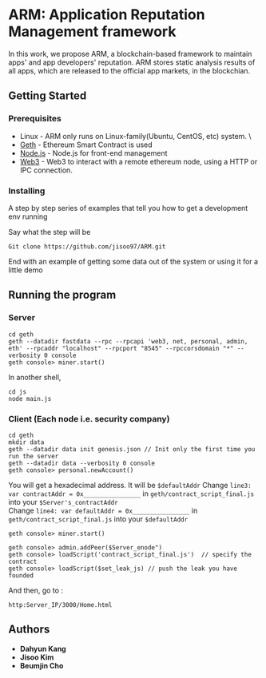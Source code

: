# ARM: Application Reputation Management framework
In this work, we propose ARM, a blockchain-based framework to maintain apps' and app developers' reputation.
ARM stores static analysis results of all apps, which are released to the official app markets, in the blockchian.

## Getting Started

### Prerequisites
* Linux - ARM only runs on Linux-family(Ubuntu, CentOS, etc) system. \\
* [Geth](https://github.com/ethereum/go-ethereum/wiki/geth) - Ethereum Smart Contract is used
* [Node.js](https://nodejs.org/ko/) - Node.js for front-end management
* [Web3](https://web3js.readthedocs.io/en/1.0/) - Web3 to interact with a remote ethereum node, using a HTTP or IPC connection.

### Installing

A step by step series of examples that tell you how to get a development env running

Say what the step will be

```
Git clone https://github.com/jisoo97/ARM.git
```

End with an example of getting some data out of the system or using it for a little demo

## Running the program

### Server
```
cd geth
geth --datadir fastdata --rpc --rpcapi 'web3, net, personal, admin, eth' --rpcaddr "localhost" --rpcport "8545" --rpccorsdomain "*" --verbosity 0 console
geth console> miner.start()
```
In another shell,
```
cd js
node main.js
```

### Client (Each node i.e. security company)

```
cd geth
mkdir data
geth --datadir data init genesis.json // Init only the first time you run the server
geth --datadir data --verbosity 0 console
geth console> personal.newAccount()
```
You will get a hexadecimal address. It will be ```$defaultAddr```
Change ```line3: var contractAddr = 0x________________``` in ```geth/contract_script_final.js``` into your ```$Server's_contractAddr``` \
Change ```line4: var defaultAddr = 0x________________``` in ```geth/contract_script_final.js``` into your ```$defaultAddr```

```
geth console> miner.start()
```

```
geth console> admin.addPeer($Server_enode")
geth console> loadScript('contract_script_final.js')  // specify the contract
geth console> loadScript($set_leak_js) // push the leak you have founded
```
And then, go to :
```
http:Server_IP/3000/Home.html
```
## Authors

* **Dahyun Kang**
* **Jisoo Kim**
* **Beumjin Cho**
